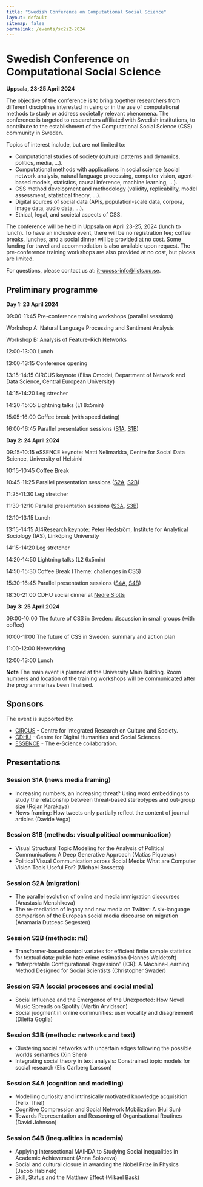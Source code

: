 ```yaml
---
title: "Swedish Conference on Computational Social Science"
layout: default
sitemap: false
permalink: /events/sc2s2-2024
---
```


# Swedish Conference on Computational Social Science

**Uppsala, 23-25 April 2024**

The objective of the conference is to bring together researchers from different disciplines interested in using or in the use of computational methods to study or address societally relevant phenomena. The conference is targeted to researchers affiliated with Swedish institutions, to contribute to the establishment of the Computational Social Science (CSS) community in Sweden.

Topics of interest include, but are not limited to:

 - Computational studies of society (cultural patterns and dynamics, politics, media, ...).
 - Computational methods with applications in social science (social network analysis, natural language processing, computer vision, agent-based models, statistics, causal inference, machine learning,  ...).
 - CSS method development and methodology (validity, replicability, model assessment, statistical theory,  ...).
 - Digital sources of social data (APIs, population-scale data, corpora, image data, audio data, ...).
 - Ethical, legal, and societal aspects of CSS.

The conference will be held in Uppsala on April 23-25, 2024 (lunch to lunch). To have an inclusive event, there will be no registration fee; coffee breaks, lunches, and a social dinner will be provided at no cost. Some funding for travel and accommodation is also available upon request. The pre-conference training workshops are also provided at no cost, but places are limited.

For questions, please contact us at: it-uucss-info@lists.uu.se.

## Preliminary programme

**Day 1: 23 April 2024**

09:00-11:45 Pre-conference training workshops (parallel sessions)

Workshop A: Natural Language Processing and Sentiment Analysis

Workshop B: Analysis of Feature-Rich Networks

12:00-13:00 Lunch

13:00-13:15 Conference opening

13:15-14:15 CIRCUS keynote (Elisa Omodei, Department of Network and Data Science, Central European University)

14:15-14:20 Leg strecher

14:20-15:05 Lightning talks (L1 8x5min)

15:05-16:00 Coffee break (with speed dating)

16:00-16:45 Parallel presentation sessions ([S1A](#session-s1a-news-media-framing), [S1B](#session-s1b-methods-visual-political-communication)) 

**Day 2: 24 April 2024**

09:15-10:15 eSSENCE keynote: Matti Nelimarkka, Centre for Social Data Science, University of Helsinki

10:15-10:45 Coffee Break

10:45-11:25 Parallel presentation sessions ([S2A](#session-s2a-migration), [S2B](#session-s2b-methods-ml))

11:25-11:30 Leg stretcher 

11:30-12:10 Parallel presentation sessions ([S3A](#session-s3a-social-processes-and-social-media), [S3B](#session-s3b-methods-networks-and-text))

12:10-13:15 Lunch

13:15-14:15 AI4Research keynote: Peter Hedström, Institute for Analytical Sociology (IAS), Linköping University

14:15-14:20 Leg stretcher    

14:20-14:50 Lightning talks (L2 6x5min)

14:50-15:30 Coffee Break (Theme: challenges in CSS)

15:30-16:45 Parallel presentation sessions ([S4A](#session-s4a-cognition-and-modelling), [S4B](#session-s4b-inequalities-in-academia))

18:30-21:00 CDHU social dinner at [Nedre Slotts](https://hambergs.se/festvaning-2/nedre-slotts/)

**Day 3: 25 April 2024**

09:00-10:00 The future of CSS in Sweden: discussion in small groups (with coffee)

10:00-11:00 The future of CSS in Sweden: summary and action plan

11:00-12:00 Networking

12:00-13:00 Lunch

**Note** The main event is planned at the University Main Building. Room numbers and location of the training workshops will be communicated after the programme has been finalised.

## Sponsors

The event is supported by:

 - [CIRCUS](https://www.humsam.uu.se/circus/?languageId=1) - Centre for Integrated Research on Culture and Society.
 - [CDHU](https://www.abm.uu.se/cdhu-eng) - Centre for Digital Humanities and Social Sciences.
 - [ESSENCE](https://essenceofescience.se) - The e-Science collaboration.

## Presentations

### Session S1A (news media framing)         
                         
- Increasing numbers, an increasing threat? Using word embeddings to study the relationship between threat-based stereotypes and out-group size (Rojan Karakaya)
- News framing: How tweets only partially reflect the content of journal articles    (Davide Vega)
        
### Session S1B (methods: visual political communication)     

- Visual Structural Topic Modeling for the Analysis of Political Communication: A Deep Generative Approach (Matias Piqueras)
- Political Visual Communication across Social Media: What are Computer Vision Tools Useful For? (Michael Bossetta)
        
### Session S2A (migration) 
   
- The parallel evolution of online and media immigration discourses (Anastasia Menshikova)
- The re-mediation of legacy and new media on Twitter: A six-language comparison of the European social media discourse on migration (Anamaria Dutceac Segesten)
        
### Session S2B (methods: ml) 
  
- Transformer-based control variates for efficient finite sample statistics for textual data: public hate crime estimation (Hannes Waldetoft)
- “Interpretable Configurational Regression” (ICR): A Machine-Learning Method Designed for Social Scientists (Christopher Swader)
        
### Session S3A (social processes and social media)
    
- Social Influence and the Emergence of the Unexpected: How Novel Music Spreads on Spotify (Martin Arvidsson)
- Social judgment in online communities: user vocality and disagreement (Diletta Goglia)
        
### Session S3B (methods: networks and text)
    
- Clustering social networks with uncertain edges following the possible worlds semantics (Xin Shen)
- Integrating social theory in text analysis: Constrained topic models for social research (Elis Carlberg Larsson)
        
### Session S4A (cognition and modelling)
      
- Modelling curiosity and intrinsically motivated knowledge acquisition (Felix Thiel)
- Cognitive Compression and Social Network Mobilization (Hui Sun)
- Towards Representation and Reasoning of Organisational Routines (David Johnson)
        
### Session S4B (inequalities in academia)
 
- Applying Intersectional MAIHDA to Studying Social Inequalities in Academic Achievement (Anna Soloveva)
- Social and cultural closure in awarding the Nobel Prize in Physics (Jacob Habinek)
- Skill, Status and the Matthew Effect (Mikael Bask)
